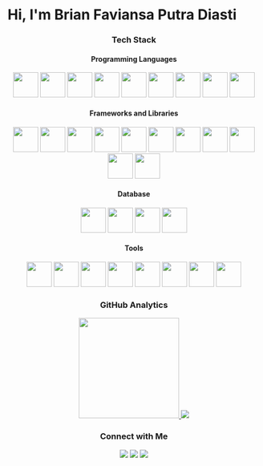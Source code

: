 <h1 align="left">Hi, I'm Brian Faviansa Putra Diasti</h1>

<h3 align="center">Tech Stack</h3>

<h4 align="center">Programming Languages</h4>

<div align="center">
  <img width="50px" src="https://cdn.jsdelivr.net/gh/devicons/devicon@latest/icons/javascript/javascript-original.svg" />
  <img width="50px" src="https://cdn.jsdelivr.net/gh/devicons/devicon@latest/icons/typescript/typescript-original.svg" />
  <img width="50px" src="https://cdn.jsdelivr.net/gh/devicons/devicon@latest/icons/php/php-original.svg" />
  <img width="50px" src="https://cdn.jsdelivr.net/gh/devicons/devicon@latest/icons/kotlin/kotlin-original.svg" />
  <img width="50px" src="https://cdn.jsdelivr.net/gh/devicons/devicon@latest/icons/dart/dart-original.svg" />
  <img width="50px" src="https://cdn.jsdelivr.net/gh/devicons/devicon@latest/icons/python/python-original.svg" />
  <img width="50px" src="https://cdn.jsdelivr.net/gh/devicons/devicon@latest/icons/csharp/csharp-original.svg" />
  <img width="50px" src="https://cdn.jsdelivr.net/gh/devicons/devicon@latest/icons/html5/html5-original.svg" />
  <img width="50px" src="https://cdn.jsdelivr.net/gh/devicons/devicon@latest/icons/css3/css3-original.svg" />
</div>

<h4 align="center">Frameworks and Libraries</h4>
<div align="center">
  <img width="50px" src="https://cdn.jsdelivr.net/gh/devicons/devicon@latest/icons/jetpackcompose/jetpackcompose-original.svg" />
  <img width="50px" src="https://cdn.jsdelivr.net/gh/devicons/devicon@latest/icons/flutter/flutter-original.svg" />
  <img width="50px" src="https://cdn.jsdelivr.net/gh/devicons/devicon@latest/icons/laravel/laravel-original.svg" />
  <img width="50px" src="https://cdn.jsdelivr.net/gh/devicons/devicon@latest/icons/express/express-original.svg" />
  <img width="50px" src="https://cdn.jsdelivr.net/gh/devicons/devicon@latest/icons/react/react-original.svg" />
   <img width="50px" src="https://cdn.jsdelivr.net/gh/devicons/devicon@latest/icons/nestjs/nestjs-original.svg" />
  <img width="50px" src="https://cdn.jsdelivr.net/gh/devicons/devicon@latest/icons/vuejs/vuejs-original.svg" />
  <img width="50px" src="https://cdn.jsdelivr.net/gh/devicons/devicon@latest/icons/tailwindcss/tailwindcss-original.svg" />
  <img width="50px" src="https://cdn.jsdelivr.net/gh/devicons/devicon@latest/icons/jquery/jquery-original.svg" />
  <img width="50px" src="https://cdn.jsdelivr.net/gh/devicons/devicon@latest/icons/prisma/prisma-original.svg" />
  <img width="50px" src="https://cdn.jsdelivr.net/gh/devicons/devicon@latest/icons/sequelize/sequelize-original.svg" />
</div>

<h4 align="center">Database</h4>
<div align="center">
  <img width="50px" src="https://cdn.jsdelivr.net/gh/devicons/devicon@latest/icons/mysql/mysql-original.svg" />
  <img width="50px" src="https://cdn.jsdelivr.net/gh/devicons/devicon@latest/icons/postgresql/postgresql-original.svg" />
  <img width="50px" src="https://cdn.jsdelivr.net/gh/devicons/devicon@latest/icons/sqlite/sqlite-original.svg" />
  <img width="50px" src="https://cdn.jsdelivr.net/gh/devicons/devicon@latest/icons/mongodb/mongodb-original.svg" />
</div>

<h4 align="center">Tools</h4>
<div align="center">
  <img width="50px" src="https://cdn.jsdelivr.net/gh/devicons/devicon@latest/icons/vscode/vscode-original.svg" />
  <img width="50px" src="https://cdn.jsdelivr.net/gh/devicons/devicon@latest/icons/androidstudio/androidstudio-original.svg" />
  <img width="50px" src="https://cdn.jsdelivr.net/gh/devicons/devicon@latest/icons/postman/postman-original.svg" />
  <img width="50px" src="https://cdn.jsdelivr.net/gh/devicons/devicon@latest/icons/nodejs/nodejs-original-wordmark.svg" />
  <img width="50px" src="https://cdn.jsdelivr.net/gh/devicons/devicon@latest/icons/firebase/firebase-original.svg" />
  <img width="50px" src="https://cdn.jsdelivr.net/gh/devicons/devicon@latest/icons/vercel/vercel-original.svg" />
  <img width="50px" src="https://cdn.jsdelivr.net/gh/devicons/devicon@latest/icons/git/git-original.svg" />
  <img width="50px" src="https://cdn.jsdelivr.net/gh/devicons/devicon@latest/icons/github/github-original.svg" />
</div>



<h3 align="center">GitHub Analytics</h3>
<p align="center">
  <a href="https://github.com/brianfaviansa">
    <img height="200" src="https://github-readme-stats-eight-theta.vercel.app/api/top-langs/?username=BrianFaviansa&layout=compact&langs_count=8&theme=algolia&hide=pug,scss,less,ejs,hack"/>
    <img src="https://github-readme-streak-stats.herokuapp.com?user=brianfaviansa&theme=algolia&date_format=j%20M%5B%20Y%5D">
  </a>
</p>

<h3 align="center">Connect with Me</h3>
<p align="center">
<a href="https://www.linkedin.com/in/brian-faviansa-putra-diasti-295165253/"><img src="https://img.shields.io/badge/linkedin-%230077B5.svg?style=for-the-badge&logo=linkedin&logoColor=white"/></a>
<a href="mailto:brianfpd31@gmail.com"><img src="https://img.shields.io/badge/Gmail-D14836?style=for-the-badge&logo=gmail&logoColor=white"/></a>
<a href="https://www.instagram.com/brian_fvns/"><img src="https://img.shields.io/badge/Instagram-%23E4405F.svg?style=for-the-badge&logo=Instagram&logoColor=white"/></a>
</p>
